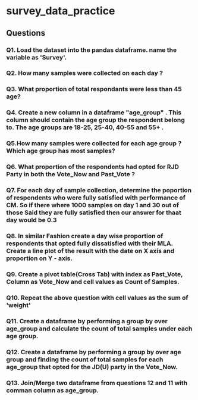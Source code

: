 # survey_data_practice

## Questions 

### **Q1. Load the dataset into the pandas dataframe. name the variable as 'Survey'.**
### **Q2. How many samples were collected on each day ?**
### **Q3. What proportion of total respondants were less than 45 age?**
### **Q4. Create a new column in a dataframe "age_group" . This column should contain the age group the respondent belong to. The age groups are 18-25, 25-40, 40-55 and 55+ .**
### **Q5.How many samples were collected for each age group ? Which age group has most samples?**
### **Q6. What proportion of the respondents had opted for RJD Party in both the Vote_Now and Past_Vote ?**
### **Q7. For each day of sample collection, determine the poportion of respondents who were fully satisfied with performance of CM. So if there where 1000 samples on day 1 and 30 out of those Said they are fully satisfied then our answer for thaat day would be 0.3**
### **Q8. In similar Fashion create a day wise proportion of respondents that opted fully dissatisfied with their MLA. Create a line plot of the result with the date on X axis and proportion on Y - axis.**
### **Q9. Create a pivot table(Cross Tab) with index as Past_Vote, Column as Vote_Now and cell values as Count of Samples.**
### **Q10. Repeat the above question with cell values as the sum of 'weight'**
### **Q11. Create a dataframe by performing a group by over age_group and calculate the count of total samples under each age group.**
### **Q12. Create a dataframe by performing a group by over age group and finding the count of total samples for each age_group that opted for the JD(U) party in the Vote_Now.**
### **Q13. Join/Merge two dataframe from questions 12 and 11 with comman column as age_group.**
